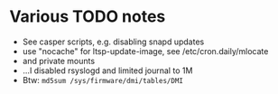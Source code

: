 # Various TODO notes
* See casper scripts, e.g. disabling snapd updates
* use "nocache" for ltsp-update-image, see /etc/cron.daily/mlocate
* and private mounts
* ...I disabled rsyslogd and limited journal to 1M
* Btw: `md5sum /sys/firmware/dmi/tables/DMI`
